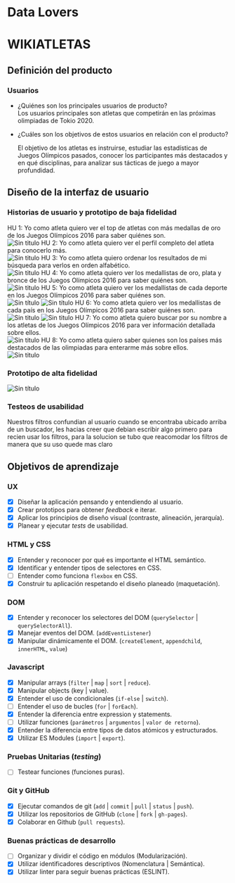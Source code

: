 # Data Lovers
#  WIKIATLETAS
##  Definición del producto
###  Usuarios  
* ¿Quiénes son los principales usuarios de producto?    
   Los usuarios principales son atletas que competirán en las próximas olimpiadas de Tokio 2020.

* ¿Cuáles son los objetivos de estos usuarios en relación con el producto?  

  El objetivo de los atletas es instruirse, estudiar las estadísticas de Juegos Olímpicos pasados, conocer los participantes más destacados y en qué disciplinas, para analizar sus tácticas de juego a mayor profundidad.

##  Diseño de la interfaz de usuario
###  Historias de usuario y prototipo de baja fidelidad
HU 1: Yo como atleta quiero ver el top de atletas con más medallas de oro de los Juegos Olímpicos 2016 para saber quiénes son.  
![Sin titulo](src/imagenes/hu1.jpeg)
HU 2: Yo como atleta quiero ver el perfil completo del atleta para conocerlo más.  
![Sin titulo](src/imagenes/hu2.jpeg)
HU 3: Yo como atleta quiero ordenar los resultados de mi búsqueda para verlos en orden alfabético.  
![Sin titulo](src/imagenes/hu1.jpeg)
HU 4: Yo como atleta quiero ver los medallistas de oro, plata y bronce de los Juegos Olímpicos 2016 para saber quiénes son.  
![Sin titulo](src/imagenes/hu4.jpeg)
HU 5: Yo como atleta quiero ver los medallistas de cada deporte en los Juegos Olímpicos 2016 para saber quiénes son.  
![Sin título](src/imagenes/hu5-select.jpeg)
![Sin título](src/imagenes/hu5.jpeg)
HU 6: Yo como atleta quiero ver los medallistas de cada país en los Juegos Olímpicos 2016 para saber quiénes son.  
![Sin titulo](src/imagenes/hu6-select.jpeg)
![Sin titulo](src/imagenes/hu6.jpeg)
HU 7: Yo como atleta quiero buscar por su nombre a los atletas de los Juegos Olímpicos 2016 para ver información detallada sobre ellos.  
![Sin titulo](src/imagenes/buscador.jpeg)
HU 8: Yo como atleta quiero saber quienes son los países más destacados de las olimpiadas para enterarme más sobre ellos.  
![Sin titulo](src/imagenes/hu8.jpeg)

###  Prototipo de alta fidelidad

![Sin título](src/imagenes/figma-hu1.jpg)  

###  Testeos de usabilidad
 Nuestros filtros confundian al usuario cuando se encontraba ubicado arriba de un buscador, les hacias creer que debian escribir algo primero para recien usar los filtros, para la solucion se tubo que reacomodar los filtros de manera que su uso quede mas claro

## Objetivos de aprendizaje
### UX

- [x] Diseñar la aplicación pensando y entendiendo al usuario.
- [x] Crear prototipos para obtener _feedback_ e iterar.
- [x] Aplicar los principios de diseño visual (contraste, alineación, jerarquía).
- [x] Planear y ejecutar _tests_ de usabilidad.

### HTML y CSS

- [x] Entender y reconocer por qué es importante el HTML semántico.
- [x] Identificar y entender tipos de selectores en CSS.
- [ ] Entender como funciona `flexbox` en CSS.
- [x] Construir tu aplicación respetando el diseño planeado (maquetación).

### DOM

- [x] Entender y reconocer los selectores del DOM (`querySelector` | `querySelectorAll`).
- [x] Manejar eventos del DOM. (`addEventListener`)
- [x] Manipular dinámicamente el DOM. (`createElement`, `appendchild`, `innerHTML`, `value`)

### Javascript

- [x] Manipular arrays (`filter` | `map` | `sort` | `reduce`).
- [x] Manipular objects (key | value).
- [x] Entender el uso de condicionales (`if-else` | `switch`).
- [ ] Entender el uso de bucles (`for` | `forEach`).
- [x] Entender la diferencia entre expression y statements.
- [ ] Utilizar funciones (`parámetros` | `argumentos` | `valor de retorno`).
- [x] Entender la diferencia entre tipos de datos atómicos y estructurados.
- [x] Utilizar ES Modules (`import` | `export`).

### Pruebas Unitarias (_testing_)
- [ ] Testear funciones (funciones puras).

### Git y GitHub
- [x] Ejecutar comandos de git (`add` | `commit` | `pull` | `status` | `push`).
- [x] Utilizar los repositorios de GitHub (`clone` | `fork` | `gh-pages`).
- [x] Colaborar en Github (`pull requests`).

### Buenas prácticas de desarrollo
- [ ] Organizar y dividir el código en módulos (Modularización).
- [x] Utilizar identificadores descriptivos (Nomenclatura | Semántica).
- [x] Utilizar linter para seguir buenas prácticas (ESLINT).
